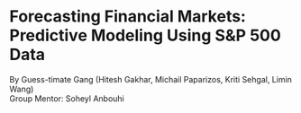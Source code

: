 # Forecasting Financial Markets: Predictive Modeling Using S&P 500 Data  
By Guess-timate Gang
  (Hitesh Gakhar, Michail Paparizos, Kriti Sehgal, Limin Wang)  
Group Mentor: Soheyl Anbouhi

